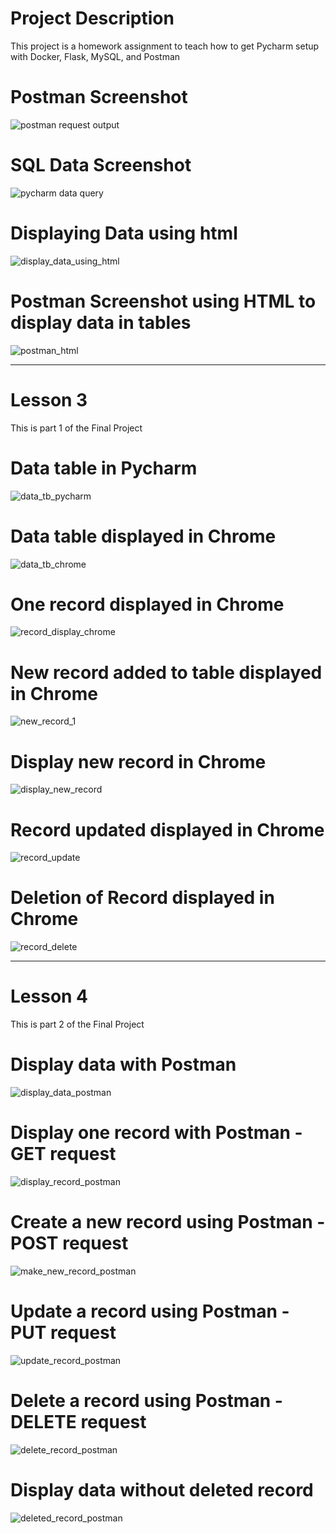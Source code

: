 # Project Description
This project is a homework assignment to teach how to get Pycharm setup with Docker, Flask, MySQL, and Postman
# Postman Screenshot 
![postman request output](screenshots/postman.png)
# SQL Data Screenshot
![pycharm data query](screenshots/pycharmSQL.png)
# Displaying Data using html
![display_data_using_html](screenshots/displayUsingHTML.png)
# Postman Screenshot using HTML to display data in tables
![postman_html](screenshots/postmanHTML.png)

-----------------------------------------------------------------------

# Lesson 3
This is part 1 of the Final Project
# Data table in Pycharm
![data_tb_pycharm](screenshots/lesson3/data_tb_pycharm.png)
# Data table displayed in Chrome
![data_tb_chrome](screenshots/lesson3/data_tb_chrome.png)
# One record displayed in Chrome
![record_display_chrome](screenshots/lesson3/record_display_chrome.png)
# New record added to table displayed in Chrome
![new_record_1](screenshots/lesson3/new_record1.png)
# Display new record in Chrome
![display_new_record](screenshots/lesson3/new_record_display.png)
# Record updated displayed in Chrome
![record_update](screenshots/lesson3/record_update.png)
# Deletion of Record displayed in Chrome
![record_delete](screenshots/lesson3/record_delete.png)


-----------------------------------------------------------------------

# Lesson 4
This is part 2 of the Final Project
# Display data with Postman
![display_data_postman](screenshots/lesson4/display_data_postman.png)
# Display one record with Postman - GET request
![display_record_postman](screenshots/lesson4/display_record_postman.png)
# Create a new record using Postman - POST request
![make_new_record_postman](screenshots/lesson4/create_record_postman.png)
# Update a record using Postman - PUT request
![update_record_postman](screenshots/lesson4/update_record_postman.png)
# Delete a record using Postman - DELETE request 
![delete_record_postman](screenshots/lesson4/delete_record_1.png)
# Display data without deleted record
![deleted_record_postman](screenshots/lesson4/display_data_without_deleted_record.png)